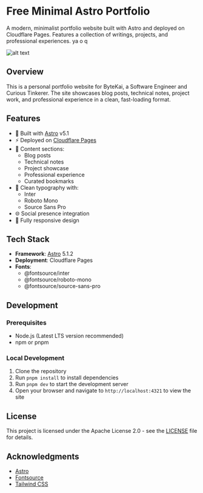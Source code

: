 # Free Minimal Astro Portfolio

A modern, minimalist portfolio website built with Astro and deployed on Cloudflare Pages. Features a collection of writings, projects, and professional experiences. ya o q

![alt text](image.png)

## Overview

This is a personal portfolio website for ByteKai, a Software Engineer and Curious Tinkerer. The site showcases blog posts, technical notes, project work, and professional experience in a clean, fast-loading format.



## Features

- 🚀 Built with [Astro](https://astro.build) v5.1
- ⚡️ Deployed on [Cloudflare Pages](https://pages.cloudflare.com)
- 📝 Content sections:
  - Blog posts
  - Technical notes
  - Project showcase
  - Professional experience
  - Curated bookmarks
- 🎨 Clean typography with:
  - Inter
  - Roboto Mono
  - Source Sans Pro
- 🌐 Social presence integration
- 📱 Fully responsive design

## Tech Stack

- **Framework**: [Astro](https://astro.build) 5.1.2
- **Deployment**: Cloudflare Pages
- **Fonts**: 
  - @fontsource/inter
  - @fontsource/roboto-mono
  - @fontsource/source-sans-pro

## Development

### Prerequisites

- Node.js (Latest LTS version recommended)
- npm or pnpm

### Local Development

1. Clone the repository
2. Run `pnpm install` to install dependencies
3. Run `pnpm dev` to start the development server
4. Open your browser and navigate to `http://localhost:4321` to view the site

## License

This project is licensed under the Apache License 2.0 - see the [LICENSE](LICENSE) file for details.

## Acknowledgments

- [Astro](https://astro.build)
- [Fontsource](https://fontsource.org)
- [Tailwind CSS](https://tailwindcss.com)

